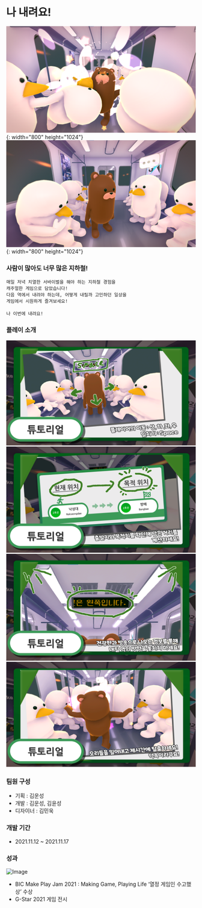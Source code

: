 # 나 내려요!

![Image](/GameScreenshot/GamePlay_1.png) {: width="800" height="1024"}  
![Image](/GameScreenshot/GamePlay_2.png) {: width="800" height="1024"}  

### 사람이 많아도 너무 많은 지하철!
```
매일 저녁 치열한 서바이벌을 해야 하는 지하철 경험을
캐주얼한 게임으로 담았습니다!
다음 역에서 내려야 하는데, 어떻게 내릴까 고민하던 일상을
게임에서 시원하게 즐겨보세요!

나 이번에 내려요!
```

### 플레이 소개
![Image](/GameScreenshot/Tutorial_1.png)  
![Image](/GameScreenshot/Tutorial_2.png)  
![Image](/GameScreenshot/Tutorial_3.png)  
![Image](/GameScreenshot/Tutorial_4.png)  

### 팀원 구성
- 기획 : 김운성
- 개발 : 김운성, 김윤성
- 디자이너 : 김민욱

### 개발 기간
- 2021.11.12 ~ 2021.11.17

### 성과
![Image](/GameScreenshot/G-star_1.jpeg)  
- BIC Make Play Jam 2021 : Making Game, Playing Life ‘열정 게임인 수고했상’ 수상
- G-Star 2021 게임 전시

